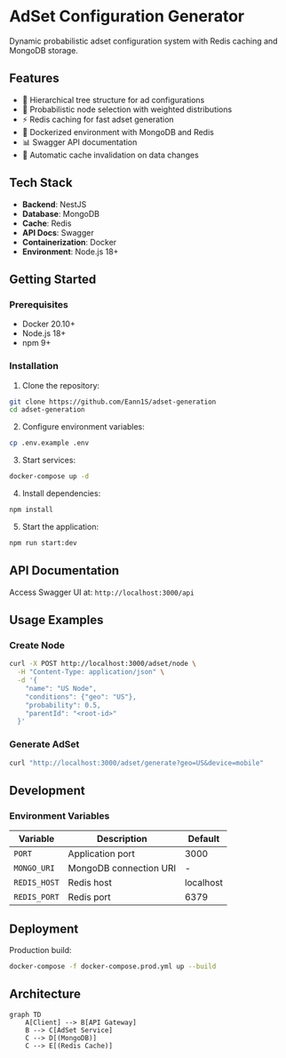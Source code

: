 # AdSet Configuration Generator

Dynamic probabilistic adset configuration system with Redis caching and MongoDB storage.

## Features

- 🌳 Hierarchical tree structure for ad configurations
- 🎲 Probabilistic node selection with weighted distributions
- ⚡ Redis caching for fast adset generation
- 🐳 Dockerized environment with MongoDB and Redis
- 📊 Swagger API documentation
- 🔄 Automatic cache invalidation on data changes

## Tech Stack

- **Backend**: NestJS
- **Database**: MongoDB
- **Cache**: Redis
- **API Docs**: Swagger
- **Containerization**: Docker
- **Environment**: Node.js 18+

## Getting Started

### Prerequisites

- Docker 20.10+
- Node.js 18+
- npm 9+

### Installation

1. Clone the repository:
```bash
git clone https://github.com/Eann1S/adset-generation
cd adset-generation
```

2. Configure environment variables:
```bash
cp .env.example .env
```

3. Start services:
```bash
docker-compose up -d
```

4. Install dependencies:
```bash
npm install
```

5. Start the application:
```bash
npm run start:dev
```

## API Documentation

Access Swagger UI at: `http://localhost:3000/api`

## Usage Examples

### Create Node
```bash
curl -X POST http://localhost:3000/adset/node \
  -H "Content-Type: application/json" \
  -d '{
    "name": "US Node",
    "conditions": {"geo": "US"},
    "probability": 0.5,
    "parentId": "<root-id>"
  }'
```

### Generate AdSet
```bash
curl "http://localhost:3000/adset/generate?geo=US&device=mobile"
```

## Development

### Environment Variables
| Variable | Description | Default |
|----------|-------------|---------|
| `PORT` | Application port | 3000 |
| `MONGO_URI` | MongoDB connection URI | - |
| `REDIS_HOST` | Redis host | localhost |
| `REDIS_PORT` | Redis port | 6379 |

## Deployment

Production build:
```bash
docker-compose -f docker-compose.prod.yml up --build
```

## Architecture

```mermaid
graph TD
    A[Client] --> B[API Gateway]
    B --> C[AdSet Service]
    C --> D[(MongoDB)]
    C --> E[(Redis Cache)]
```
